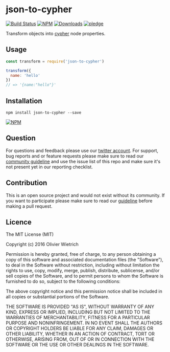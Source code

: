 # json-to-cypher

[![Build Status](https://travis-ci.org/bredele/json-to-cypher.svg?branch=master)](https://travis-ci.org/bredele/json-to-cypher)
[![NPM](https://img.shields.io/npm/v/json-to-cypher.svg?style=flat-square)](https://www.npmjs.com/package/json-to-cypher)
[![Downloads](https://img.shields.io/npm/dm/json-to-cypher.svg?style=flat-square)](http://npm-stat.com/charts.html?package=json-to-cypher)
[![pledge](https://bredele.github.io/contributing-guide/community-pledge.svg)](https://github.com/bredele/contributing-guide/blob/master/community.md)

Transform objects into [cypher](https://neo4j.com/developer/cypher-query-language/) node properties.

## Usage


```javascript
const transform = require('json-to-cypher')

transform({
  name: 'hello'
})
// => '{name:"hello"}'
```

## Installation

```shell
npm install json-to-cypher --save
```

[![NPM](https://nodei.co/npm/json-to-cypher.png)](https://nodei.co/npm/json-to-cypher/)

## Question

For questions and feedback please use our [twitter account](https://twitter.com/bredeleca). For support, bug reports and or feature requests please make sure to read our
<a href="https://github.com/bredele/contributing-guide/blob/master/community.md" target="_blank">community guideline</a> and use the issue list of this repo and make sure it's not present yet in our reporting checklist.

## Contribution

This is an open source project and would not exist without its community. If you want to participate please make sure to read our <a href="https://github.com/bredele/contributing-guide/blob/master/community.md" target="_blank">guideline</a> before making a pull request.


## Licence

The MIT License (MIT)

Copyright (c) 2016 Olivier Wietrich

Permission is hereby granted, free of charge, to any person obtaining a copy
of this software and associated documentation files (the "Software"), to deal
in the Software without restriction, including without limitation the rights
to use, copy, modify, merge, publish, distribute, sublicense, and/or sell
copies of the Software, and to permit persons to whom the Software is
furnished to do so, subject to the following conditions:

The above copyright notice and this permission notice shall be included in all
copies or substantial portions of the Software.

THE SOFTWARE IS PROVIDED "AS IS", WITHOUT WARRANTY OF ANY KIND, EXPRESS OR
IMPLIED, INCLUDING BUT NOT LIMITED TO THE WARRANTIES OF MERCHANTABILITY,
FITNESS FOR A PARTICULAR PURPOSE AND NONINFRINGEMENT. IN NO EVENT SHALL THE
AUTHORS OR COPYRIGHT HOLDERS BE LIABLE FOR ANY CLAIM, DAMAGES OR OTHER
LIABILITY, WHETHER IN AN ACTION OF CONTRACT, TORT OR OTHERWISE, ARISING FROM,
OUT OF OR IN CONNECTION WITH THE SOFTWARE OR THE USE OR OTHER DEALINGS IN THE
SOFTWARE.
